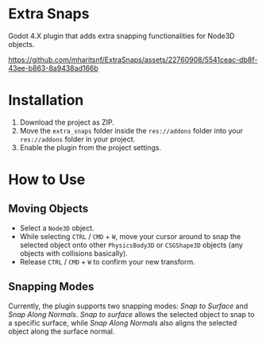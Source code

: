 # Extra Snaps

Godot 4.X plugin that adds extra snapping functionalities for Node3D objects.


https://github.com/mharitsnf/ExtraSnaps/assets/22760908/5541ceac-db8f-43ee-b863-8a9438ad166b


# Installation
1. Download the project as ZIP.
2. Move the `extra_snaps` folder inside the `res://addons` folder into your `res://addons` folder in your project.
3. Enable the plugin from the project settings.

# How to Use
## Moving Objects
- Select a `Node3D` object.
- While selecting `CTRL` / `CMD` + `W`, move your cursor around to snap the selected object onto other `PhysicsBody3D` or `CSGShape3D` objects (any objects with collisions basically).
- Release `CTRL` / `CMD` + `W` to confirm your new transform.

## Snapping Modes
Currently, the plugin supports two snapping modes: *Snap to Surface* and *Snap Along Normals*.
*Snap to surface* allows the selected object to snap to a specific surface, while *Snap Along Normals* also aligns the selected object along the surface normal.
